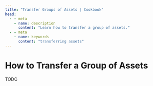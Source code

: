 ```yaml
---
title: "Transfer Groups of Assets | Cookbook"
head:
  - - meta
    - name: description
      content: "Learn how to transfer a group of assets."
  - - meta
    - name: keywords
      content: "transferring assets"
---
```


# How to Transfer a Group of Assets

TODO

<!-- related issue: https://github.com/hyperledger/iroha-2-docs/issues/369 -->